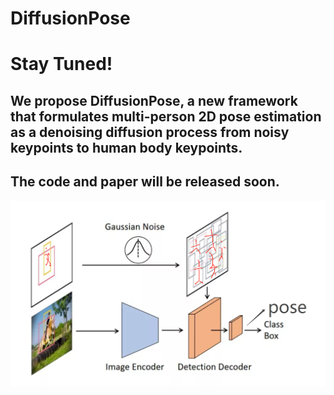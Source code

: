 # DiffusionPose

# Stay Tuned!
## We propose DiffusionPose, a new framework that formulates multi-person 2D pose estimation as a denoising diffusion process from noisy keypoints to human body keypoints.
## The code and paper will be released soon.
![image](https://github.com/shajiayu1/DiffusionPose/blob/main/overview.png)
